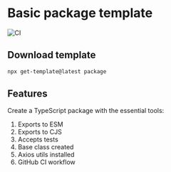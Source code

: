 # Basic package template
![CI](https://github.com/get-template/package-template/actions/workflows/ci.yml/badge.svg)

## Download template
```sh
npx get-template@latest package
````

## Features
Create a TypeScript package with the essential tools:

1. Exports to ESM
2. Exports to CJS
3. Accepts tests
4. Base class created
5. Axios utils installed
6. GitHub CI workflow
